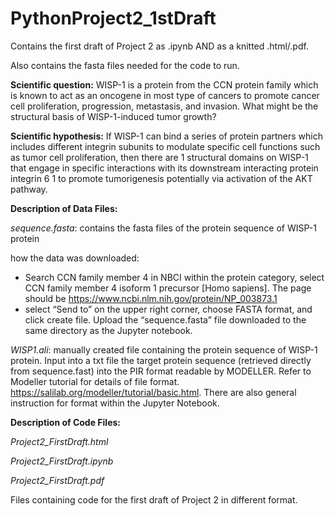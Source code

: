 # PythonProject2_1stDraft
Contains the first draft of Project 2 as .ipynb AND as a knitted .html/.pdf.

Also contains the fasta files needed for the code to run. 

**Scientific question:** WISP-1 is a protein from the CCN protein family which is known to act as an oncogene in most type of cancers to promote cancer cell proliferation, progression, metastasis, and invasion. What might be the structural basis of WISP-1-induced tumor growth?

**Scientific hypothesis:** If WISP-1 can bind a series of protein partners which includes different
integrin subunits to modulate specific cell functions such as tumor cell proliferation, then there are 1
structural domains on WISP-1 that engage in specific interactions with its downstream interacting protein integrin 6 1 to promote tumorigenesis potentially via activation of the AKT pathway.

**Description of Data Files:**

_sequence.fasta_: contains the fasta files of the protein sequence of WISP-1 protein

how the data was downloaded:
- Search CCN family member 4 in NBCI within the protein category, select CCN family member 4 isoform 1 precursor [Homo sapiens]. The page should be https://www.ncbi.nlm.nih.gov/protein/NP_003873.1
- select “Send to” on the upper right corner, choose FASTA format, and click create file. Upload the “sequence.fasta” file downloaded to the same directory as the Jupyter notebook.

_WISP1.ali_: manually created file containing the protein sequence of WISP-1 protein. Input into a txt file the target protein sequence (retrieved directly from sequence.fast) into the PIR format readable by MODELLER. Refer to Modeller tutorial for details of file format. https://salilab.org/modeller/tutorial/basic.html. There are also general instruction for format within the Jupyter Notebook.


**Description of Code Files:**

_Project2_FirstDraft.html_

_Project2_FirstDraft.ipynb_

_Project2_FirstDraft.pdf_

Files containing code for the first draft of Project 2 in different format.
